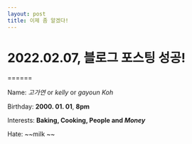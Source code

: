 ```yaml
---
layout: post
title: 이제 좀 알겠다!
---
```

# 2022.02.07, 블로그 포스팅 성공!
======

Name: *고가연* or _kelly_ or *gayoun Koh*

Birthday: **2000. 01. 01**, __8pm__

Interests: **Baking, Cooking, People and _Money_**

Hate: ~~milk ~~

